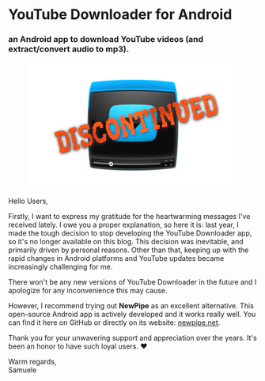 # YouTube Downloader for Android
### an Android app to download YouTube videos (and extract/convert audio to mp3). 

<p align="center">
  <img src="/assets/ic_launcher_600px_D.png"
    width="426" 
    height="256" />
</p>

Hello Users,

Firstly, I want to express my gratitude for the heartwarming messages I've received lately. I owe you a proper explanation, so here it is: last year, I made the tough decision to stop developing the YouTube Downloader app, so it's no longer available on this blog. This decision was inevitable, and primarily driven by personal reasons. Other than that, keeping up with the rapid changes in Android platforms and YouTube updates became increasingly challenging for me.

There won't be any new versions of YouTube Downloader in the future and I apologize for any inconvenience this may cause.

However, I recommend trying out **NewPipe** as an excellent alternative. This open-source Android app is actively developed and it works really well. You can find it here on GitHub or directly on its website: [newpipe.net](https://newpipe.net/).

Thank you for your unwavering support and appreciation over the years. It's been an honor to have such loyal users. ❤️

Warm regards,   
Samuele
